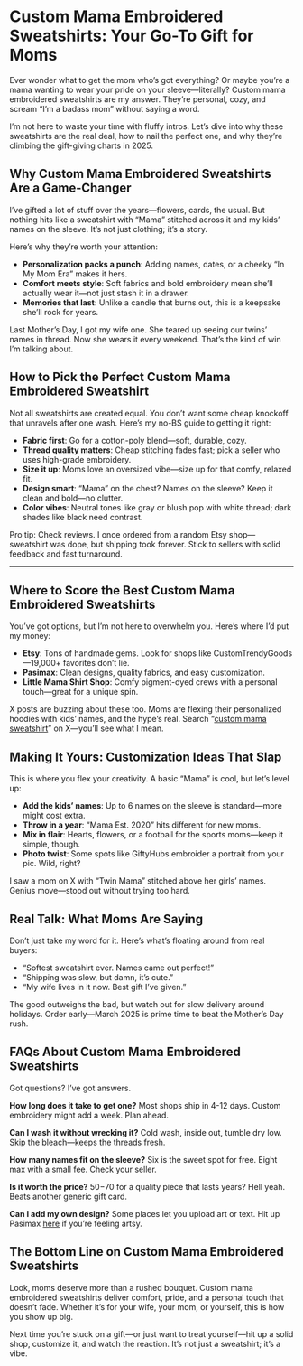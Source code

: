 # Custom Mama Embroidered Sweatshirts: Your Go-To Gift for Moms

Ever wonder what to get the mom who’s got everything?
Or maybe you’re a mama wanting to wear your pride on your sleeve—literally?
Custom mama embroidered sweatshirts are my answer.
They’re personal, cozy, and scream “I’m a badass mom” without saying a word.

I’m not here to waste your time with fluffy intros.
Let’s dive into why these sweatshirts are the real deal, how to nail the perfect one, and why they’re climbing the gift-giving charts in 2025.

## Why Custom Mama Embroidered Sweatshirts Are a Game-Changer

I’ve gifted a lot of stuff over the years—flowers, cards, the usual.
But nothing hits like a sweatshirt with “Mama” stitched across it and my kids’ names on the sleeve.
It’s not just clothing; it’s a story.

Here’s why they’re worth your attention:

-   **Personalization packs a punch**: Adding names, dates, or a cheeky “In My Mom Era” makes it hers.
-   **Comfort meets style**: Soft fabrics and bold embroidery mean she’ll actually wear it—not just stash it in a drawer.
-   **Memories that last**: Unlike a candle that burns out, this is a keepsake she’ll rock for years.

Last Mother’s Day, I got my wife one.
She teared up seeing our twins’ names in thread.
Now she wears it every weekend.
That’s the kind of win I’m talking about.

## How to Pick the Perfect Custom Mama Embroidered Sweatshirt

Not all sweatshirts are created equal.
You don’t want some cheap knockoff that unravels after one wash.
Here’s my no-BS guide to getting it right:

-   **Fabric first**: Go for a cotton-poly blend—soft, durable, cozy.
-   **Thread quality matters**: Cheap stitching fades fast; pick a seller who uses high-grade embroidery.
-   **Size it up**: Moms love an oversized vibe—size up for that comfy, relaxed fit.
-   **Design smart**: “Mama” on the chest? Names on the sleeve? Keep it clean and bold—no clutter.
-   **Color vibes**: Neutral tones like gray or blush pop with white thread; dark shades like black need contrast.

Pro tip: Check reviews.
I once ordered from a random Etsy shop—sweatshirt was dope, but shipping took forever.
Stick to sellers with solid feedback and fast turnaround.

* * *

## Where to Score the Best Custom Mama Embroidered Sweatshirts

You’ve got options, but I’m not here to overwhelm you.
Here’s where I’d put my money:

-   **Etsy**: Tons of handmade gems. Look for shops like CustomTrendyGoods—19,000+ favorites don’t lie.
-   **Pasimax**: Clean designs, quality fabrics, and easy customization.
-   **Little Mama Shirt Shop**: Comfy pigment-dyed crews with a personal touch—great for a unique spin.

X posts are buzzing about these too.
Moms are flexing their personalized hoodies with kids’ names, and the hype’s real.
Search “[custom mama sweatshirt](https://pasimax.com/collections/mama-sweatshirts)” on X—you’ll see what I mean.

## Making It Yours: Customization Ideas That Slap

This is where you flex your creativity.
A basic “Mama” is cool, but let’s level up:

-   **Add the kids’ names**: Up to 6 names on the sleeve is standard—more might cost extra.
-   **Throw in a year**: “Mama Est. 2020” hits different for new moms.
-   **Mix in flair**: Hearts, flowers, or a football for the sports moms—keep it simple, though.
-   **Photo twist**: Some spots like GiftyHubs embroider a portrait from your pic. Wild, right?

I saw a mom on X with “Twin Mama” stitched above her girls’ names.
Genius move—stood out without trying too hard.

## Real Talk: What Moms Are Saying

Don’t just take my word for it.
Here’s what’s floating around from real buyers:

-   “Softest sweatshirt ever. Names came out perfect!”
-   “Shipping was slow, but damn, it’s cute.”
-   “My wife lives in it now. Best gift I’ve given.”

The good outweighs the bad, but watch out for slow delivery around holidays.
Order early—March 2025 is prime time to beat the Mother’s Day rush.

## FAQs About Custom Mama Embroidered Sweatshirts

Got questions? I’ve got answers.

**How long does it take to get one?**
Most shops ship in 4-12 days. Custom embroidery might add a week. Plan ahead.

**Can I wash it without wrecking it?**
Cold wash, inside out, tumble dry low. Skip the bleach—keeps the threads fresh.

**How many names fit on the sleeve?**
Six is the sweet spot for free. Eight max with a small fee. Check your seller.

**Is it worth the price?**
$50-$70 for a quality piece that lasts years? Hell yeah. Beats another generic gift card.

**Can I add my own design?**
Some places let you upload art or text. Hit up Pasimax [here](https://pasimax.com) if you’re feeling artsy.

## The Bottom Line on Custom Mama Embroidered Sweatshirts

Look, moms deserve more than a rushed bouquet.
Custom mama embroidered sweatshirts deliver comfort, pride, and a personal touch that doesn’t fade.
Whether it’s for your wife, your mom, or yourself, this is how you show up big.

Next time you’re stuck on a gift—or just want to treat yourself—hit up a solid shop, customize it, and watch the reaction.
It’s not just a sweatshirt; it’s a vibe.
